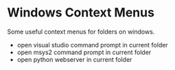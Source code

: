 # Windows Context Menus

Some useful context menus for folders on windows.

* open visual studio command prompt in current folder
* open msys2 command prompt in current folder
* open python webserver in current folder
